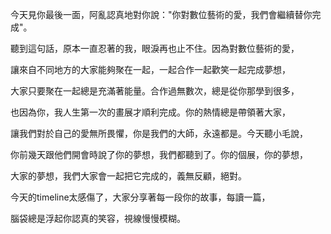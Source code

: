 今天見你最後一面，阿亂認真地對你說："你對數位藝術的愛，我們會繼續替你完成"。

聽到這句話，原本一直忍著的我，眼淚再也止不住。因為對數位藝術的愛，

讓來自不同地方的大家能夠聚在一起，一起合作一起歡笑一起完成夢想，

大家只要聚在一起總是充滿著能量。合作過無數次，總是從你那學到很多，

也因為你，我人生第一次的畫展才順利完成。你的熱情總是帶領著大家，

讓我們對於自己的愛無所畏懼，你是我們的大師，永遠都是。今天聽小毛說，

你前幾天跟他們開會時說了你的夢想，我們都聽到了。你的個展，你的夢想，

大家的夢想，我們大家會一起把它完成的，義無反顧，絕對。

今天的timeline太感傷了，大家分享著每一段你的故事，每讀一篇，

腦袋總是浮起你認真的笑容，視線慢慢模糊。
